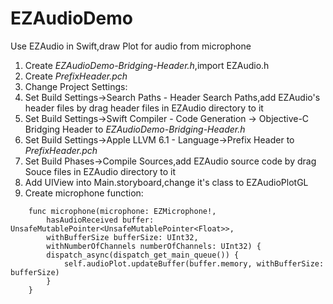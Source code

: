 # EZAudioDemo
Use EZAudio in Swift,draw Plot for audio from microphone 

1. Create *EZAudioDemo-Bridging-Header.h*,import EZAudio.h
2. Create *PrefixHeader.pch*
3. Change Project Settings:
  1. Set Build Settings->Search Paths - Header Search Paths,add EZAudio's header files by drag header files in EZAudio directory to it
  2. Set Build Settings->Swift Compiler - Code Generation -> Objective-C Bridging Header to *EZAudioDemo-Bridging-Header.h*
  2. Set Build Settings->Apple LLVM 6.1 - Language->Prefix Header to *PrefixHeader.pch*
  3. Set Build Phases->Compile Sources,add EZAudio source code by drag Souce files in EZAudio directory to it
4. Add UIView into Main.storyboard,change it's class to EZAudioPlotGL
5. Create microphone function:

```
    func microphone(microphone: EZMicrophone!,
        hasAudioReceived buffer: UnsafeMutablePointer<UnsafeMutablePointer<Float>>,
        withBufferSize bufferSize: UInt32,
        withNumberOfChannels numberOfChannels: UInt32) {
        dispatch_async(dispatch_get_main_queue()) {
            self.audioPlot.updateBuffer(buffer.memory, withBufferSize: bufferSize)
        }
    }
```


